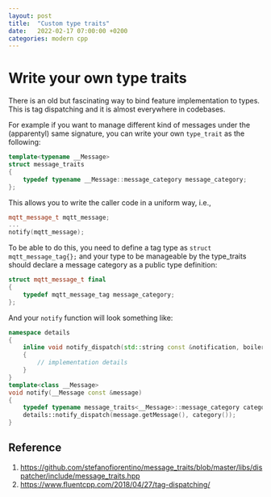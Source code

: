 ```yaml
---
layout: post
title:  "Custom type traits"
date:   2022-02-17 07:00:00 +0200
categories: modern cpp
---
```

# Write your own type traits

There is an old but fascinating way to bind feature implementation to types. This is tag dispatching and it is almost everywhere in codebases.

For example if you want to manage different kind of messages under the (apparentyl) same signature, you can write your own `type_trait` as the following:

```cpp
template<typename __Message>
struct message_traits
{
    typedef typename __Message::message_category message_category;
};
```

This allows you to write the caller code in a uniform way, i.e.,
```cpp
mqtt_message_t mqtt_message;
...
notify(mqtt_message);
```

To be able to do this, you need to define a tag type as `struct mqtt_message_tag{};` and your type to be manageable by the type_traits should declare a message category as a public type definition:
```cpp
struct mqtt_message_t final
{
    typedef mqtt_message_tag message_category;
};
```

And your `notify` function will look something like:
```cpp
namespace details
{
    inline void notify_dispatch(std::string const &notification, boilerplate::mqtt_message_tag)
    {
        // implementation details
    }
}
template<class __Message>
void notify(__Message const &message)
{
    typedef typename message_traits<__Message>::message_category category;
    details::notify_dispatch(message.getMessage(), category());
}
```

## Reference
1) https://github.com/stefanofiorentino/message_traits/blob/master/libs/dispatcher/include/message_traits.hpp
2) https://www.fluentcpp.com/2018/04/27/tag-dispatching/